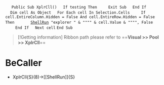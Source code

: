 &nbsp;&nbsp;&nbsp;&nbsp;
`Public Sub XplrCll()`
&nbsp;&nbsp;&nbsp;&nbsp;`If testing Then`
&nbsp;&nbsp;&nbsp;&nbsp;&nbsp;&nbsp;&nbsp;&nbsp;`Exit Sub`
&nbsp;&nbsp;&nbsp;&nbsp;`End If`
&nbsp;&nbsp;&nbsp;&nbsp;
&nbsp;&nbsp;&nbsp;&nbsp;`Dim cell As Object`
&nbsp;&nbsp;&nbsp;&nbsp;`For Each cell In Selection.Cells`
&nbsp;&nbsp;&nbsp;&nbsp;&nbsp;&nbsp;&nbsp;&nbsp;`If cell.EntireColumn.Hidden = False And cell.EntireRow.Hidden = False Then`
&nbsp;&nbsp;&nbsp;&nbsp;&nbsp;&nbsp;&nbsp;&nbsp;&nbsp;&nbsp;&nbsp;&nbsp;[`ShellRun`](ShellRun)` "explorer " & """" & cell.Value & """", False`
&nbsp;&nbsp;&nbsp;&nbsp;&nbsp;&nbsp;&nbsp;&nbsp;`End If`
&nbsp;&nbsp;&nbsp;&nbsp;`Next cell`
`End Sub`


> [!Getting information]
> Ribbon path please refer to ==**Visual >> Pool >> XplrCll**==


# BeCaller
- XplrCll{S}(8)->[[ShellRun]]{S}

